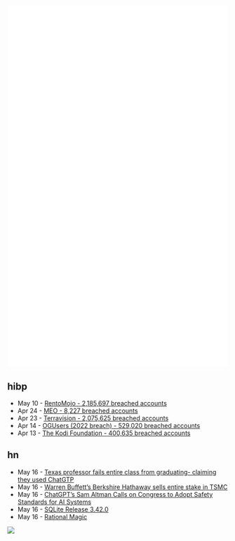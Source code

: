 ![Metrics](https://raw.githubusercontent.com/phixion/phixion/master/metrics.svg)

## hibp

<!--
for https://github.com/phixion/phixion/blob/main/.github/workflows/feeds.yml
-->
<!--START_SECTION:haveibeenpwnd-->
- May 10 - [RentoMojo - 2,185,697 breached accounts](https://haveibeenpwned.com/PwnedWebsites#RentoMojo)
- Apr 24 - [MEO - 8,227 breached accounts](https://haveibeenpwned.com/PwnedWebsites#MEO)
- Apr 23 - [Terravision - 2,075,625 breached accounts](https://haveibeenpwned.com/PwnedWebsites#Terravision)
- Apr 14 - [OGUsers (2022 breach) - 529,020 breached accounts](https://haveibeenpwned.com/PwnedWebsites#OGUsers2022)
- Apr 13 - [The Kodi Foundation - 400,635 breached accounts](https://haveibeenpwned.com/PwnedWebsites#KodiFoundation)
<!--END_SECTION:haveibeenpwnd-->

## hn

<!--
for https://github.com/phixion/phixion/blob/main/.github/workflows/feeds.yml
-->
<!--START_SECTION:hn-->
- May 16 - [Texas professor fails entire class from graduating- claiming they used ChatGTP](https://old.reddit.com/r/ChatGPT/comments/13isibz/texas_am_commerce_professor_fails_entire_class_of/)
- May 16 - [Warren Buffett’s Berkshire Hathaway sells entire stake in TSMC](https://www.cnn.com/2023/05/16/investing/berkshire-hathaway-taiwan-tsmc-stock-exit-hnk-intl/index.html)
- May 16 - [ChatGPT’s Sam Altman Calls on Congress to Adopt Safety Standards for AI Systems](https://www.wsj.com/articles/chatgpts-sam-altman-faces-senate-panel-examining-artificial-intelligence-4bb6942a)
- May 16 - [SQLite Release 3.42.0](https://sqlite.org/releaselog/3_42_0.html)
- May 16 - [Rational Magic](https://www.thenewatlantis.com/publications/rational-magic)
<!--END_SECTION:hn-->

<!--
for https://yhype.me
-->
![](https://hit.yhype.me/github/profile?user_id=13013670)
